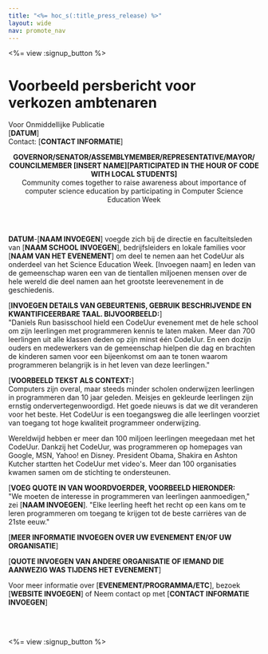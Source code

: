 ```yaml
---
title: "<%= hoc_s(:title_press_release) %>"
layout: wide
nav: promote_nav
---
```

<%= view :signup_button %>

# Voorbeeld persbericht voor verkozen ambtenaren

Voor Onmiddellijke Publicatie   
[**DATUM**]   
Contact: [**CONTACT INFORMATIE**]  
  


<strong>

<center>
  GOVERNOR/SENATOR/ASSEMBLYMEMBER/REPRESENTATIVE/MAYOR/ COUNCILMEMBER [INSERT NAME][PARTICIPATED IN THE HOUR OF CODE WITH LOCAL STUDENTS]</strong><br /> Community comes together to raise awareness about importance of computer science education by participating in Computer Science Education Week
</center>

<br /> <br /></p> 

<p>
  <strong>DATUM</strong>-[<strong>NAAM INVOEGEN</strong>] voegde zich bij de directie en faculteitsleden van [<strong>NAAM SCHOOL INVOEGEN</strong>], bedrijfsleiders en lokale families voor [<strong>NAAM VAN HET EVENEMENT</strong>] om deel te nemen aan het CodeUur als onderdeel van het Science Education Week. [Invoegen naam] en leden van de gemeenschap waren een van de tientallen miljoenen mensen over de hele wereld die deel namen aan het grootste leerevenement in de geschiedenis.
</p>

<p>
  [<strong>INVOEGEN DETAILS VAN GEBEURTENIS, GEBRUIK BESCHRIJVENDE EN KWANTIFICEERBARE TAAL. BIJVOORBEELD:</strong>] <br /> "Daniels Run basisschool hield een CodeUur evenement met de hele school om zijn leerlingen met programmeren kennis te laten maken. Meer dan 700 leerlingen uit alle klassen deden op zijn minst één CodeUur. En een dozijn ouders en medewerkers van de gemeenschap hielpen die dag en brachten de kinderen samen voor een bijeenkomst om aan te tonen waarom programmeren belangrijk is in het leven van deze leerlingen."
</p>

<p>
  [<strong>VOORBEELD TEKST ALS CONTEXT:</strong>]<br /> Computers zijn overal, maar steeds minder scholen onderwijzen leerlingen in programmeren dan 10 jaar geleden. Meisjes en gekleurde leerlingen zijn ernstig ondervertegenwoordigd. Het goede nieuws is dat we dit veranderen voor het beste. Het CodeUur is een toegangsweg die alle leerlingen voorziet van toegang tot hoge kwaliteit programmeer onderwijzing.
</p>

<p>
  Wereldwijd hebben er meer dan 100 miljoen leerlingen meegedaan met het CodeUur. Dankzij het CodeUur, was programmeren op homepages van Google, MSN, Yahoo! en Disney. President Obama, Shakira en Ashton Kutcher startten het CodeUur met video's. Meer dan 100 organisaties kwamen samen om de stichting te ondersteunen.
</p>

<p>
  [<strong>VOEG QUOTE IN VAN WOORDVOERDER, VOORBEELD HIERONDER:</strong><br /> "We moeten de interesse in programmeren van leerlingen aanmoedigen," zei [<strong>NAAM INVOEGEN</strong>]. "Elke leerling heeft het recht op een kans om te leren programmeren om toegang te krijgen tot de beste carrières van de 21ste eeuw."
</p>

<p>
  [<strong>MEER INFORMATIE INVOEGEN OVER UW EVENEMENT EN/OF UW ORGANISATIE</strong>]
</p>

<p>
  [<strong>QUOTE INVOEGEN VAN ANDERE ORGANISATIE OF IEMAND DIE AANWEZIG WAS TIJDENS HET EVENEMENT</strong>]
</p>

<p>
  Voor meer informatie over [<strong>EVENEMENT/PROGRAMMA/ETC</strong>], bezoek [<strong>WEBSITE INVOEGEN</strong>] of Neem contact op met [<strong>CONTACT INFORMATIE INVOEGEN</strong>]
</p>

<p>
  <br /> <br />
</p>

<p>
  <%= view :signup_button %>
</p>